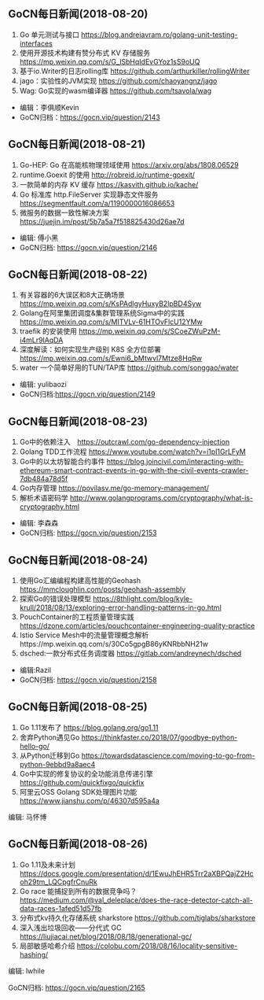 ## GoCN每日新闻(2018-08-20)

1. Go 单元测试与接口 https://blog.andreiavram.ro/golang-unit-testing-interfaces
2. 使用开源技术构建有赞分布式 KV 存储服务 https://mp.weixin.qq.com/s/G_lSbHqIdEvGYoz1sS9oUQ
3. 基于io.Writer的日志rolling库 https://github.com/arthurkiller/rollingWriter
4. jago：实验性的JVM实现 https://github.com/chaoyangnz/jago
5. Wag: Go实现的wasm编译器 https://github.com/tsavola/wag

* 编辑：李俱顺Kevin
* GoCN归档：https://gocn.vip/question/2143

## GoCN每日新闻(2018-08-21)

1. Go-HEP:  Go 在高能核物理领域使用 https://arxiv.org/abs/1808.06529
2. runtime.Goexit  的使用 http://robreid.io/runtime-goexit/
3. 一款简单的内存 KV 缓存 https://kasvith.github.io/kache/
4. Go 标准库 http.FileServer 实现静态文件服务 https://segmentfault.com/a/1190000016086653
5. 微服务的数据一致性解决方案 https://juejin.im/post/5b7a5a7f518825430d26ae7d

* 编辑: 傅小黑
* GoCN归档: https://gocn.vip/question/2146


## GoCN每日新闻(2018-08-22)

1. 有关容器的6大误区和8大正确场景 https://mp.weixin.qq.com/s/KsPAdlgyHuxyB2lpBD4Syw
2. Golang在阿里集团调度&集群管理系统Sigma中的实践 https://mp.weixin.qq.com/s/MITVLv-61HTOvFlcU12YMw
3. traefik 的安装使用 https://mp.weixin.qq.com/s/SCoeZWuPzM-i4mLr9IAqDA
4. 深度解读：如何实现生产级别 K8S 全方位部署 https://mp.weixin.qq.com/s/Ewni6_bMtwvl7Mtze8HqRw
5. water 一个简单好用的TUN/TAP库 https://github.com/songgao/water

* 编辑: yulibaozi
* GoCN归档:https://gocn.vip/question/2149

## GoCN每日新闻(2018-08-23)

1. Go中的依赖注入　https://outcrawl.com/go-dependency-injection
2. Golang TDD工作流程 https://www.youtube.com/watch?v=i1pI1GrLFyM
3. Go中的以太坊智能合约事件 https://blog.joincivil.com/interacting-with-ethereum-smart-contract-events-in-go-with-the-civil-events-crawler-7db484a78d5f
4. Go内存管理 https://povilasv.me/go-memory-management/
5. 解析术语密码学 http://www.golangprograms.com/cryptography/what-is-cryptography.html

* 编辑: 李森森
* GoCN归档: https://gocn.vip/question/2153

## GoCN每日新闻(2018-08-24)

1. 使用Go汇编编程构建高性能的Geohash https://mmcloughlin.com/posts/geohash-assembly
2. 探索Go的错误处理模型 https://8thlight.com/blog/kyle-krull/2018/08/13/exploring-error-handling-patterns-in-go.html
3. PouchContainer的工程质量管理实践 https://dzone.com/articles/pouchcontainer-engineering-quality-practice
4. Istio Service Mesh中的流量管理概念解析https://mp.weixin.qq.com/s/30Co5gpgB86yKNRbbNH21w
5. dsched:一款分布式任务调度器 https://gitlab.com/andreynech/dsched

* 编辑:Razil
* GoCN归档: https://gocn.vip/question/2158

## GoCN每日新闻(2018-08-25)

1. Go 1.11发布了 https://blog.golang.org/go1.11
2. 舍弃Python遇见Go https://thinkfaster.co/2018/07/goodbye-python-hello-go/
3. 从Python迁移到Go https://towardsdatascience.com/moving-to-go-from-python-9ebbd9a8aec4
4. Go中实现的修复协议的全功能消息传递引擎 https://github.com/quickfixgo/quickfix
5. 阿里云OSS Golang SDK处理图片功能 https://www.jianshu.com/p/46307d595a4a

编辑: 马怀博

## GoCN每日新闻(2018-08-26)

1. Go 1.11及未来计划 https://docs.google.com/presentation/d/1EwuJhEHR5Trr2aXBPQajZ2Hcoh29tm_LQCpgfrCnuRk
2. Go race 能捕捉到所有的数据竞争吗？ https://medium.com/@val_deleplace/does-the-race-detector-catch-all-data-races-1afed51d57fb
3. 分布式kv持久化存储系统 sharkstore https://github.com/tiglabs/sharkstore
4. 深入浅出垃圾回收——分代式 GC https://liujiacai.net/blog/2018/08/18/generational-gc/
5. 局部敏感哈希介绍  https://colobu.com/2018/08/16/locality-sensitive-hashing/  

编辑: lwhile

GoCN归档: https://gocn.vip/question/2165
